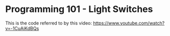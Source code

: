 # Programming 101 - Light Switches

This is the code referred to by this video:  https://www.youtube.com/watch?v=-1CuAiKdBQs


